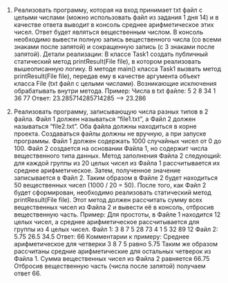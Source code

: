 1) Реализовать программу, которая на вход принимает txt файл с целыми числами
(можно использовать файл из задания 1 дня 14) и в качестве ответа выводит в консоль
среднее арифметическое этих чисел.
Ответ будет являться вещественным числом. В консоль необходимо вывести полную запись
вещественного числа (со всеми знаками после запятой) и сокращенную запись (с 3 знаками после запятой).
Детали реализации: В классе Task1 создать публичный статический метод printResult(File file),
в котором реализовать вышеописанную логику. В методе main() класса Task1 вызвать метод printResult(File file),
передав ему в качестве аргумента объект класса File (txt файл с целыми числами).
Возникающие исключения обрабатывать внутри метода.
Пример:
Числа в txt файле: 5 2 8 34 1 36 77
Ответ: 23.285714285714285 --> 23.286

2) Реализовать программу, записывающую числа разных типов в 2 файла.
Файл 1 должен называться “file1.txt”, а Файл 2 должен называться “file2.txt”.
Оба файла должны находиться в корне проекта. Создаваться файлы должны не вручную, а при запуске программы.
Файл 1 должен содержать 1000 случайных чисел от 0 до 100.
Файл 2 создается на основании Файла 1, но содержит числа вещественного типа данных.
Метод заполнения Файла 2 следующий: для каждой группы из 20 целых чисел из Файла 1 рассчитывается их
среднее арифметическое. Затем, полученное значение записывается в Файл 2. Таким образом в Файле 2
будет находиться 50 вещественных чисел (1000 / 20 = 50).
После того, как Файл 2 будет сформирован, необходимо реализовать статический метод printResult(File file).
Этот метод должен рассчитать сумму всех вещественных чисел из Файла 2 и вывести её в консоль, отбросив вещественную часть.
Пример:
Для простоты, в Файле 1 находится 12 целых чисел, а среднее арифметическое рассчитывается для группы из 4 целых чисел.
Файл 1: 3 8 7 5 28 73 4 1 5 32 89 12
Файл 2: 5.75 26.5 34.5
Ответ: 66
Комментарии к примеру:
Среднее арифметическое для четверки 3 8 7 5 равно 5.75
Таким же образом рассчитаны средние арифметические для остальных четверок из Файла 1.
Сумма вещественных чисел из Файла 2 равняется 66.75
Отбросив вещественную часть (числа после запятой) получаем ответ 66.